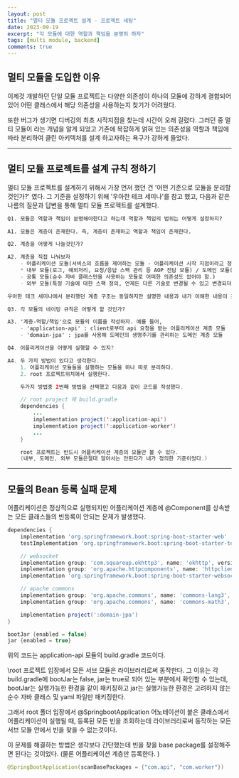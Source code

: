 ```yaml
---
layout: post
title: "멀티 모듈 프로젝트 설계 - 프로젝트 세팅"
date: 2023-09-19
excerpt: "각 모듈에 대한 역할과 책임을 분명히 하자"
tags: [multi module, backend]
comments: true
---
```


## 멀티 모듈을 도입한 이유

이제것 개발하던 단일 모듈 프로젝트는 다양한 의존성이 하나의 모듈에 강하게 결합되어 있어 어떤 클래스에서 해당 의존성을 사용하는지 찾기가 어려웠다. 

또한 버그가 생기면 디버깅의 최초 시작지점을 찾는데 시간이 오래 걸렸다. 그러던 중 멀티 모듈이 라는 개념을 알게 되었고 기존에 복잡하게 얽혀 있는 의존성을 역할과 책임에 따라 분리하여 클린 아키텍처를 설계 하고자하는 욕구가 강하게 들었다. 

---

## 멀티 모듈 프로젝트를 설계 규칙 정하기 

멀티 모듈 프로젝트를 설계하기 위해서 가장 먼저 했던 건 '어떤 기준으로 모듈을 분리할 것인가?' 였다. 그 기준을 설정하기 위해 '우아한 테크 세미나'를 참고 했고, 다음과 같은 나름의 질문과 답변을 통해 멀티 모듈 프로젝트를 설계했다. 

```md
Q1. 모듈은 역할과 책임이 분명해야한다고 하는데 역할과 책임의 범위는 어떻게 설정하지? 

A1. 모듈은 계층이 존재한다. 즉, 계층이 존재하고 역할과 책임이 존재한다. 
```

```md
Q2. 계층을 어떻게 나눌것인가? 

A2. 계층을 직접 나눠보자 
    - 어플리케이션 모듈(서비스의 흐름을 제어하는 모듈 - 어플리케이션 시작 지점이라고 정의)
    * 내부 모듈(로그, 예외처리, 요청/응답 스팩 관리 등 AOP 전담 모듈) / 도메인 모듈(도메인이 생성, 수정, 삭제되는 로직을 전담하는 모듈)
    - 공통 모듈(순수 자바 클래스만을 사용하는 모듈로 어떠한 의존성도 없어야 함.)
    - 외부 모듈(특정 기술에 대한 스팩 정의, 언제든 다른 기술로 변경될 수 있고 변경되더라도 다른 모듈에서 변경에 대해 알지 못하도록 관리)

우아한 테크 세미나에서 분리했던 계층 구조는 동일하지만 설명한 내용과 내가 이해한 내용이 조금 다를 수 있다고 생각하지만 내 나름의 기준을 두고 모듈화 했다고 생각했기에 잘못됬다고 생각하지 않는다. (코드에 내 주관이 들어갔다면 그 코드를 작성한 이유에 대해 명확히 설명만 할 수 있고 납득할 수 있다면 그만이라고 생각한다.)
```

```md
Q3. 각 모듈의 네이밍 규칙은 어떻게 할 것인가? 

A3. '계층-역할/책임'으로 모듈의 이름을 작성하자. 예를 들어, 
    - 'application-api' : client로부터 api 요청을 받는 어플리케이션 계층 모듈
    - 'domain-jpa' : jpa를 사용해 도메인의 생명주기를 관리하는 도메인 계층 모듈
```

```java
Q4. 어플리케이션을 어떻게 실행할 수 있지? 

A4. 두 가지 방법이 있다고 생각한다. 
    1. 어플리케이션 모듈들을 실행하는 모듈을 하나 따로 분리하다. 
    2. root 프로젝트위치에서 실행한다. 

    두가지 방법중 2번째 방법을 선택했고 다음과 같이 코드를 작성했다. 

    // root project 에 build.gradle
    dependencies {
        ...
        implementation project(':application-api')
        implementation project(':application-worker')
        ...
    }

    root 프로젝트는 반드시 어플리케이션 계층의 모듈만 볼 수 있다. 
    (내부, 도메인, 외부 모듈은절대 알아서는 안된다가 내가 정의한 기준이었다.)
```

---

## 모듈의 Bean 등록 실패 문제 

어플리케이션은 정상적으로 실행되지만 어플리케이션 계층에 @Component를 상속받는 모든 클래스들의 빈등록이 안되는 문제가 발생했다. 

```gradle
dependencies {
    implementation 'org.springframework.boot:spring-boot-starter-web'
    testImplementation 'org.springframework.boot:spring-boot-starter-test'

    // websocket
    implementation group: 'com.squareup.okhttp3', name: 'okhttp', version: '4.9.3'
    implementation group: 'org.apache.httpcomponents', name: 'httpclient', version: '4.5.13'
    implementation 'org.springframework.boot:spring-boot-starter-websocket'

    // apache commons
    implementation group: 'org.apache.commons', name: 'commons-lang3', version: '3.12.0'
    implementation group: 'org.apache.commons', name: 'commons-math3', version: '3.6.1'

    implementation project(':domain-jpa')
}

bootJar {enabled = false}
jar {enabled = true}
```

위의 코드는 application-api 모듈의 build.gradle 코드이다. 

\root 프로젝트 입장에서 모든 서브 모듈은 라이브러리로써 동작한다. 그 이유는 각 build.gradle에 bootJar는 false, jar는 true로 되어 있는 부분에서 확인할 수 있는데, bootJar는 실행가능한 환경을 같이 패키징하고 jar는 실행가능한 환경은 고려하지 않는 순수 자바 클래스 및 yaml 파일만 패키징한다. 

그래서 root 폴더 입장에서 @SpringbootApplication 어노테이션이 붙은 클래스에서 어플리케이션이 실행될 때, 등록된 모든 빈을 조회하는데 라이브러리로써 동작하는 모든 서브 모듈 안에서 빈을 찾을 수 없는것이다. 

이 문제를 해결하는 방법은 생각보다 간단했는데 빈을 찾을 base package를 설정해주면 된다는 것이었다. (물론 어플리케이션 계층만 등록한다. )

```java
@SpringBootApplication(scanBasePackages = {"com.api", "com.worker"})
```




